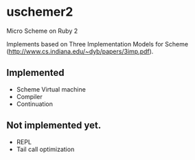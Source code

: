 uschemer2
=========

Micro Scheme on Ruby 2

Implements based on Three Implementation Models for Scheme (http://www.cs.indiana.edu/~dyb/papers/3imp.pdf).

## Implemented

* Scheme Virtual machine
* Compiler
* Continuation

## Not implemented yet.

* REPL
* Tail call optimization

